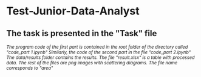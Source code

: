 # Test-Junior-Data-Analyst
## The task is presented in the "Task" file
<sup> *The program code of the first part is contained in the root folder of the directory called "code_part 1.ipynb"
Similarly, the code of the second part in the file "code_part 2.ipynb"
The data/results folder contains the results. The file "result.xlsx" is a table with processed data. The rest of the files are png images with scattering diagrams. The file name corresponds to "area"* </sup>